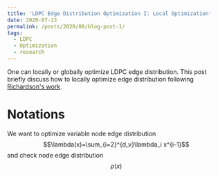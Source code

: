 ```yaml
---
title: 'LDPC Edge Distribution Optimization I: Local Optimization'
date: 2020-07-13
permalink: /posts/2020/08/blog-post-1/
tags:
  - LDPC
  - Optimization
  - research
---
```


One can locally or globally optimize LDPC edge distribution. This post briefly discuss how to locally optimize edge distribution following [Richardson's work](https://ieeexplore.ieee.org/document/910578).

Notations
======
We want to optimize variable node edge distribution $$\lambda(x)=\sum_{i=2}^{d_v}\lambda_i x^{i-1}$$ and check node edge distribution  $$\rho(x)$$
